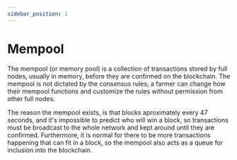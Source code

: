 ```yaml
---
sidebar_position: 1
---
```


# Mempool

The mempool (or memory pool) is a collection of transactions stored by full nodes, usually in memory, before they
are confirmed on the blockchain. The mempool is not dictated by the consensus rules; a farmer can change how their
mempool functions and customize the rules without permission from other full nodes.

The reason the mempool exists, is that blocks aproximately every 47 seconds, and it's impossible to predict who will
win a block, so transactions must be broadcast to the whole network and kept around until they are confirmed. Furthermore,
it is normal for there to be more transactions happening that can fit in a block, so the mempool also acts as a queue
for inclusion into the blockchain.

